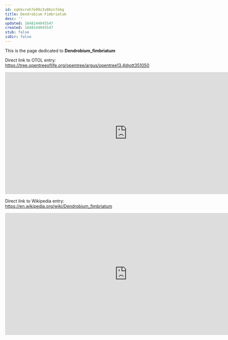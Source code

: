 ```yaml
---
id: nqhkvreh7e99z3v86zn7obg
title: Dendrobium Fimbriatum
desc: ''
updated: 1648144045547
created: 1648144045547
stub: false
isDir: false
---
```

This is the page dedicated to **Dendrobium_fimbriatum**


Direct link to OTOL entry: https://tree.opentreeoflife.org/opentree/argus/opentree13.4@ott351050



<html>
    <body>
    <iframe src="https://tree.opentreeoflife.org/opentree/argus/opentree13.4@ott351050"
    width="800" height="400" frameborder="0" allowfullscreen> </iframe>
    </body>
</html>
    


Direct link to Wikipedia entry: https://en.wikipedia.org/wiki/Dendrobium_fimbriatum



<html>
    <body>
    <iframe src="https://en.wikipedia.org/wiki/Dendrobium_fimbriatum"
    width="800" height="400" frameborder="0" allowfullscreen> </iframe>
    </body>
</html>
    
